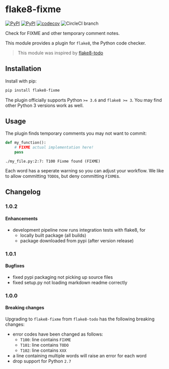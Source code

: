 # flake8-fixme

[![PyPI](https://img.shields.io/pypi/v/flake8-fixme.svg)](https://pypi.python.org/pypi/flake8-fixme)
[![PyPI](https://img.shields.io/pypi/pyversions/flake8-fixme.svg)](https://pypi.python.org/pypi/flake8-fixme)
[![codecov](https://codecov.io/gh/tommilligan/flake8-fixme/branch/master/graph/badge.svg)](https://codecov.io/gh/tommilligan/flake8-fixme/branch/master)
![CircleCI branch](https://img.shields.io/circleci/project/github/tommilligan/flake8-fixme/master.svg)

Check for FIXME and other temporary comment notes.

This module provides a plugin for `flake8`, the Python code checker.

> This module was inspired by [flake8-todo](https://github.com/schlamar/flake8-todo)

## Installation

Install with pip:

```bash
pip install flake8-fixme
```

The plugin officially supports Python `>= 3.6` and `flake8 >= 3`.
You may find other Python 3 versions work as well.

## Usage

The plugin finds temporary comments you may not want to commit:

```python
def my_function():
    # FIXME actual implementation here!
    pass
```

```log
./my_file.py:2:7: T100 Fixme found (FIXME)
```

Each word has a seperate warning so you can adjust your workflow. We like to allow committing `TODO`s, but deny committing `FIXME`s.

## Changelog

### 1.0.2

#### Enhancements

- development pipeline now runs integration tests with flake8, for
  - locally built package (all builds)
  - package downloaded from pypi (after version release)

### 1.0.1

#### Bugfixes

- fixed pypi packaging not picking up source files
- fixed setup.py not loading markdown readme correctly

### 1.0.0

#### Breaking changes

Upgrading to `flake8-fixme` from `flake8-todo` has the following breaking changes:

- error codes have been changed as follows:
  - `T100`: line contains `FIXME`
  - `T101`: line contains `TODO`
  - `T102`: line contains `XXX`
- a line containing multiple words will raise an error for each word
- drop support for Python `2.7`
